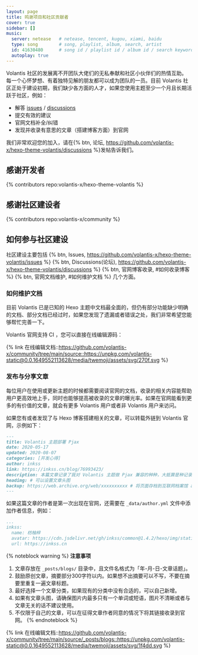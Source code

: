 ```yaml
---
layout: page
title: 鸣谢项目和社区贡献者
cover: true
sidebar: []
music:
  server: netease   # netease, tencent, kugou, xiami, baidu
  type: song        # song, playlist, album, search, artist
  id: 41630480      # song id / playlist id / album id / search keyword
  autoplay: true
---
```


Volantis 社区的发展离不开团队大佬们的无私奉献和社区小伙伴们的热情互助。每一个心怀梦想、有着独特见解的朋友都可以成为团队的一员。目前 Volantis 社区正处于建设初期，我们缺少各方面的人才，如果您使用主题至少一个月且长期活跃于社区，例如：

- 解答 [issues](https://github.com/volantis-x/hexo-theme-volantis/issues) / [discussions](https://github.com/volantis-x/hexo-theme-volantis/discussions)
- 提交有效的建议
- 官网文档补全/纠错
- 发现并收录有意思的文章（搭建博客方面）到官网

我们非常欢迎您的加入，请在{% btn, 论坛, https://github.com/volantis-x/hexo-theme-volantis/discussions %}发帖告诉我们。


<!-- more -->

## 感谢开发者

{% contributors repo:volantis-x/hexo-theme-volantis %}

## 感谢社区建设者

{% contributors repo:volantis-x/community %}

## 如何参与社区建设

社区建设主要包括 {% btn, Issues, https://github.com/volantis-x/hexo-theme-volantis/issues %} {% btn, Discussions(论坛), https://github.com/volantis-x/hexo-theme-volantis/discussions %} {% btn, 官网博客收录, #如何收录博客 %} {% btn, 官网文档维护, #如何维护文档 %} 几个方面。


### 如何维护文档

目前 Volantis 已是已知的 Hexo 主题中文档最全面的，但仍有部分功能缺少明确的文档、部分文档已经过时，如果您发现了遗漏或者错误之处，我们非常希望您能够帮忙完善一下。

Volantis 官网支持 CI ，您可以直接在线编辑源码：

{% link 在线编辑文档::https://github.com/volantis-x/community/tree/main/source::https://unpkg.com/volantis-static@0.0.1649552113628/media/twemoji/assets/svg/270f.svg %}


### 发布与分享文章

每位用户在使用或更新主题的时候都需要阅读官网的文档，收录的相关内容能帮助用户更高效地上手，同时也能够提高被收录的文章的曝光率。如果在官网能看到更多的有价值的文章，就会有更多 Volantis 用户或者非 Volantis 用户来访问。

如果您有或者发现了与 Hexo 博客搭建相关的文章，可以转载外链到 Volantis 官网，示例如下：

```md _posts/blogs/2020-05-17-pjax.md
---
title: Volantis 主题部署 Pjax
date: 2020-05-17
updated: 2020-08-07
categories: [开发心得]
author: inkss
link: https://inkss.cn/blog/76993423/
description: 本篇文章记录了我对 Volantis 主题做 Pjax 兼容的种种，大抵算是种记录吧~
headimg: # 可以设置文章头图
backup: https://web.archive.org/web/xxxxxxxxxx # 将页面存档到互联网档案馆 archive.org 的存档链接  https://web.archive.org/save
---
```

如果这篇文章的作者是第一次出现在官网，还需要在 `_data/author.yml` 文件中添加作者信息，例如：

```yaml _data/author.yml
...
inkss:
  name: 枋柚梓
  avatar: https://cdn.jsdelivr.net/gh/inkss/common@1.4.2/hexo/img/static/avatar.jpg
  url: https://inkss.cn
```

{% noteblock warning %}
**注意事项**
1. 文章存放在 `_posts/blogs/` 目录中，且文件名格式为「年-月-日-文章话题」。
2. 鼓励原创文章，摘要部分300字符以内。如果想不出摘要可以不写，不要在摘要里重复一遍文章标题。
3. 最好选择一个文章分类，如果现有的分类中没有合适的，可以自己新增。
4. 如果有文章头图，请确保图片内最多只有一个单词或短语，图片不清晰或者与文章无关的话不建议使用。
5. 不仅限于自己的文章，可以在征得文章作者同意的情况下将其链接收录到官网。
{% endnoteblock %}


{% link 在线编辑文档::https://github.com/volantis-x/community/tree/main/source/_posts/blogs::https://unpkg.com/volantis-static@0.0.1649552113628/media/twemoji/assets/svg/1f4dd.svg %}
